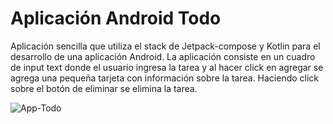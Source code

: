 # Aplicación Android Todo
Aplicación sencilla que utiliza el stack de Jetpack-compose y Kotlin para el desarrollo de una aplicación Android.
La aplicación consiste en un cuadro de input text donde el usuario ingresa la tarea y al hacer click en agregar se agrega una pequeña tarjeta
con información sobre la tarea. Haciendo click sobre el botón de eliminar se elimina la tarea.

![App-Todo](https://github.com/user-attachments/assets/d7cf9d4b-df0a-49d6-8712-9cba9cb01110)
